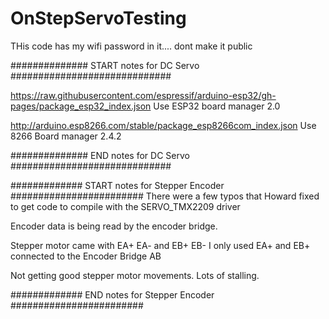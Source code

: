 # OnStepServoTesting

THis code has my wifi password in it.... dont make it public

############## START notes for DC Servo #############################

https://raw.githubusercontent.com/espressif/arduino-esp32/gh-pages/package_esp32_index.json
Use ESP32 board manager 2.0

http://arduino.esp8266.com/stable/package_esp8266com_index.json
Use 8266 Board manager 2.4.2

##############  END notes for DC Servo #############################


############# START notes for Stepper Encoder ########################
There were a few typos that Howard fixed to get code to compile with the SERVO_TMX2209 driver

Encoder data is being read by the encoder bridge.

Stepper motor came with EA+ EA- and EB+ EB-   I only used EA+ and EB+ connected to the Encoder Bridge AB

Not getting good stepper motor movements.  Lots of stalling.

############# END notes for Stepper Encoder ########################